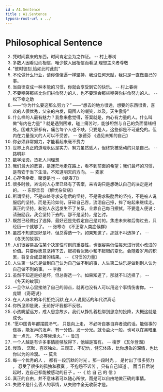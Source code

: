 ```yaml
---
id : A1.Sentence
title : A1.Sentence
typora-root-url : ../
---
```


# Philosophical Sentence

2. 凭时间赢来的东西，时间肯定会为之作证。 -- 村上春树
2. 多数人因看见而相信，唯少数人因相信而看见,理想主义者尊敬
3. "彼时彼刻,恰如此时此刻"
4. 不论做什么行业，请你像傻逼一样坚持，我没任何天赋，我只是一直做自己的事。
5. 当自律变成一种本能的习惯，你就会享受到它的快乐。 -- 村上春树
6. 不要嘲笑那些比你们拼命努力的人，也不要理会那些嘲笑你拼命努力的人。 -- 松下幸之助
7. ——“你为什么要这那么努力？”
     ——“想去的地方很远，想要的东西很贵，喜欢的人很优秀，父亲的白发，周围人的嘲笑，以及，天生傲骨”
8. 什么样的人最有魅力？我愈来愈觉得，答案就是，内心有力量的人。什么叫做“有内在力量”？就是遇到困难，碰上痛苦时，能够坦然与自己的负面情绪相处。困难大家都有，痛苦每个人也不缺，只要是人，这些都是不可避免的。但内在力量强大的人可以不受苦。 -- 张德芬 《遇见未知的自己》
9. 你必须非常努力，才能看起来毫不费力
10. 世界上真正的道理永远是实力，努力虽然感人，但终究被感动的只是自己。 -- 路明非
11. 数学滚烫，烫死人间理想
12. 我们最大的悲哀，是迷茫地走在路上，看不到前面的希望；我们最坏的习惯，是苟安于当下生活，不知道明天的方向。 -- 麦家
13. 心存侥幸者，赌徒是也 --《绣春刀》
14. 很多时候，咨询的人心里已经有了答案，来咨询只是想确认自己的决定是对的。 -- 东野圭吾 《解忧杂货店》
15. 所谓坚持，不是四处寻求安慰后的坚持，不是需求鼓励后的坚持，不是被人说服后的坚持。而是无论如何，牙碎自己吞，流泪自己擦，摔了站起来继续走。真正的坚持，和别人永远发生不了关系，全靠自己每日擦拭。不要逢人便说：请鼓励我，我会坚持下去的。那不是坚持，是乞讨。
16. 既然已经做出了选择，最好还是先假定自己是对的。焦虑未来和后悔过去，只经历一个就够了。 -- 张寒寺 《不正常人类症候群》
17. 虽然不知道是好是坏，但总得选一个。如果知道了，那就不叫选择了。 --  《冬天的故事》
18. 人们很容易高估某个决定性时刻的重要性，也很容易低估每天进行微小改进的价值。只要你愿意坚持下去，起初看似微小和不起眼的变化，会随着岁月的积累，将复合成显著的结果。 --  《习惯的力量》
19. 人生第一快乐是做到自己认为自己做不到的事，人生第二快乐是做到别人认为自己做不到的事。 -- 李敖
20. 虽然不知道是好是坏，但总得选一个。如果知道了，那就不叫选择了。 --  《冬天的故事》
21. 一旦你从心里接纳了自己的弱点，就再也没有人可以用这个事情伤害你。 -- 庞颖 《奇葩说》
22. 在人人麻木的年代拒绝沉默,在人人说假话的年代讲真话
23. 你所见即是我，无论好坏我都不反驳。
24. 小孩眺望远方，成人思念故乡。我们从挣扎着松绑到思念的投降，大概这就是成长。
25. “愿中国青年都摆脱冷气， 只是向上走， 不必听自暴自弃者流的话。能做事的做事，能发声的发声，有一分热，发一分光。就令萤火一般，也可以在黑暗里发一点光， 不必等候炬火。” -- 鲁迅
26. 一个人越是有许多事情能够放得下，他越是富有。 -- 梭罗 《瓦尔登湖》
27. 慢热， 沉默，喜欢独处。三观正，不记仇，健忘体质，比你想象的深情，也比你以为的冷漠。 -- 莫言
28. 每一个优秀的人 ， 都有一段沉默的时光 。那一段时光 ， 是付出了很多努力 ， 忍受了很多的孤独和寂寞 ，不抱怨不诉苦 ，只有自己知道 。 而当日后说起时，连自己都能被感动的日子 。--《 给 自 己 的 信 》
29. 真正的自由，并不意味着可以随心所欲，而是可以自由地做正确的事情。
31. 失败不是什么丢人的事情，从失败中全无收获才是。

